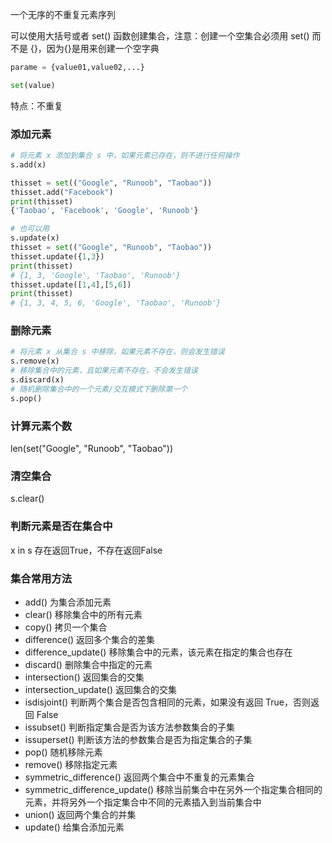 一个无序的不重复元素序列

可以使用大括号或者 set() 函数创建集合，注意：创建一个空集合必须用 set() 而不是 {}，因为{}是用来创建一个空字典
```python
parame = {value01,value02,...}

set(value)
```

特点：不重复

### 添加元素
```python
# 将元素 x 添加到集合 s 中，如果元素已存在，则不进行任何操作
s.add(x)

thisset = set(("Google", "Runoob", "Taobao"))
thisset.add("Facebook")
print(thisset)
{'Taobao', 'Facebook', 'Google', 'Runoob'}

# 也可以用
s.update(x)
thisset = set(("Google", "Runoob", "Taobao"))
thisset.update({1,3})
print(thisset)
# {1, 3, 'Google', 'Taobao', 'Runoob'}
thisset.update([1,4],[5,6])  
print(thisset)
# {1, 3, 4, 5, 6, 'Google', 'Taobao', 'Runoob'}
```

### 删除元素
```python
# 将元素 x 从集合 s 中移除，如果元素不存在，则会发生错误
s.remove(x)
# 移除集合中的元素，且如果元素不存在，不会发生错误
s.discard(x)
# 随机删除集合中的一个元素/交互模式下删除第一个
s.pop()
```

### 计算元素个数
len(set("Google", "Runoob", "Taobao"))

### 清空集合
s.clear()

### 判断元素是否在集合中
x in s 存在返回True，不存在返回False

### 集合常用方法
- add()	为集合添加元素
- clear()	移除集合中的所有元素
- copy()	拷贝一个集合
- difference()	返回多个集合的差集
- difference_update()	移除集合中的元素，该元素在指定的集合也存在
- discard()	删除集合中指定的元素
- intersection()	返回集合的交集
- intersection_update()	返回集合的交集
- isdisjoint()	判断两个集合是否包含相同的元素，如果没有返回 True，否则返回 False
- issubset()	判断指定集合是否为该方法参数集合的子集
- issuperset()	判断该方法的参数集合是否为指定集合的子集
- pop()	随机移除元素
- remove()	移除指定元素
- symmetric_difference()	返回两个集合中不重复的元素集合
- symmetric_difference_update()	移除当前集合中在另外一个指定集合相同的元素，并将另外一个指定集合中不同的元素插入到当前集合中
- union()	返回两个集合的并集
- update()	给集合添加元素